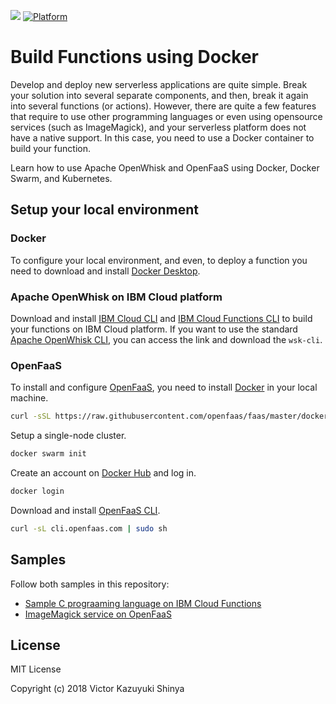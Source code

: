 [![](https://img.shields.io/badge/IBM%20Cloud-powered-blue.svg)](https://cloud.ibm.com)
[![Platform](https://img.shields.io/badge/platform-docker-blue.svg?style=flat)](https://developer.ibm.com/docker/)

# Build Functions using Docker

Develop and deploy new serverless applications are quite simple. Break your solution into several separate components, and then, break it again into several functions (or actions). However, there are quite a few features that require to use other programming languages or even using opensource services (such as ImageMagick), and your serverless platform does not have a native support. In this case, you need to use a Docker container to build your function.

Learn how to use Apache OpenWhisk and OpenFaaS using Docker, Docker Swarm, and Kubernetes.

## Setup your local environment

### Docker

To configure your local environment, and even, to deploy a function you need to download and install [Docker Desktop](https://www.docker.com/products/docker-desktop).

### Apache OpenWhisk on IBM Cloud platform

Download and install [IBM Cloud CLI](https://cloud.ibm.com/docs/cli/reference/ibmcloud?topic=cloud-cli-install-ibmcloud-cli#install-ibmcloud-cli) and [IBM Cloud Functions CLI](https://cloud.ibm.com/openwhisk/learn/cli) to build your functions on IBM Cloud platform. If you want to use the standard [Apache OpenWhisk CLI](https://openwhisk.apache.org/documentation.html#wsk-cli), you can access the link and download the `wsk-cli`.

### OpenFaaS

To install and configure [OpenFaaS](https://openfass.com), you need to install [Docker](https://github.com/victorshinya/docker-functions#docker) in your local machine.
```sh
curl -sSL https://raw.githubusercontent.com/openfaas/faas/master/docker-compose.yml | grep image | awk -F " " '{print $NF}' | xargs -L1 docker pull
```

Setup a single-node cluster.
```sh
docker swarm init
```

Create an account on [Docker Hub](https://hub.docker.com/) and log in.
```sh
docker login
```

Download and install [OpenFaaS CLI](https://openfaas.com).
```sh
curl -sL cli.openfaas.com | sudo sh
```

## Samples

Follow both samples in this repository:
- [Sample C prograaming language on IBM Cloud Functions](https://github.com/victorshinya/docker-faas/blob/master/c-lang#README.md)
- [ImageMagick service on OpenFaaS](https://github.com/victorshinya/docker-faas/blob/master/imagemagick#README.md)

## License

MIT License

Copyright (c) 2018 Victor Kazuyuki Shinya
